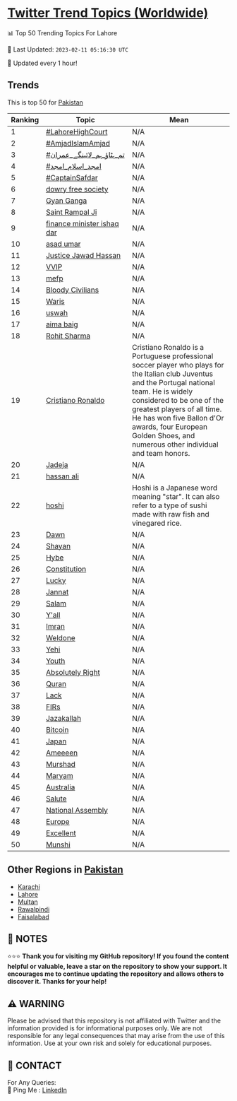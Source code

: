 [Twitter Trend Topics (Worldwide)](https://github.com/ErcinDedeoglu/Twitter-Trend-Topics)
==========


📊 Top 50 Trending Topics For Lahore

📆 Last Updated: `2023-02-11 05:16:30 UTC`

🔧 Updated every 1 hour!


## Trends

This is top 50 for [Pakistan](</Pakistan>)

| Ranking | Topic | Mean |
| ------- | ------------ | ------------ |
| 1 | [#LahoreHighCourt](http://twitter.com/search?q=%23LahoreHighCourt) | N/A |
| 2 | [#AmjadIslamAmjad](http://twitter.com/search?q=%23AmjadIslamAmjad) | N/A |
| 3 | [#تم_ہٹاؤ_ہم_لائینگے_عمران](http://twitter.com/search?q=%23%d8%aa%d9%85_%db%81%d9%b9%d8%a7%d8%a4_%db%81%d9%85_%d9%84%d8%a7%d8%a6%db%8c%d9%86%da%af%db%92_%d8%b9%d9%85%d8%b1%d8%a7%d9%86) | N/A |
| 4 | [#امجد_اسلام_امجد](http://twitter.com/search?q=%23%d8%a7%d9%85%d8%ac%d8%af_%d8%a7%d8%b3%d9%84%d8%a7%d9%85_%d8%a7%d9%85%d8%ac%d8%af) | N/A |
| 5 | [#CaptainSafdar](http://twitter.com/search?q=%23CaptainSafdar) | N/A |
| 6 | [dowry free society](http://twitter.com/search?q=dowry+free+society) | N/A |
| 7 | [Gyan Ganga](http://twitter.com/search?q=Gyan+Ganga) | N/A |
| 8 | [Saint Rampal Ji](http://twitter.com/search?q=Saint+Rampal+Ji) | N/A |
| 9 | [finance minister ishaq dar](http://twitter.com/search?q=finance+minister+ishaq+dar) | N/A |
| 10 | [asad umar](http://twitter.com/search?q=asad+umar) | N/A |
| 11 | [Justice Jawad Hassan](http://twitter.com/search?q=Justice+Jawad+Hassan) | N/A |
| 12 | [VVIP](http://twitter.com/search?q=VVIP) | N/A |
| 13 | [mefp](http://twitter.com/search?q=mefp) | N/A |
| 14 | [Bloody Civilians](http://twitter.com/search?q=Bloody+Civilians) | N/A |
| 15 | [Waris](http://twitter.com/search?q=Waris) | N/A |
| 16 | [uswah](http://twitter.com/search?q=uswah) | N/A |
| 17 | [aima baig](http://twitter.com/search?q=aima+baig) | N/A |
| 18 | [Rohit Sharma](http://twitter.com/search?q=Rohit+Sharma) | N/A |
| 19 | [Cristiano Ronaldo](http://twitter.com/search?q=Cristiano+Ronaldo) | Cristiano Ronaldo is a Portuguese professional soccer player who plays for the Italian club Juventus and the Portugal national team. He is widely considered to be one of the greatest players of all time. He has won five Ballon d'Or awards, four European Golden Shoes, and numerous other individual and team honors. |
| 20 | [Jadeja](http://twitter.com/search?q=Jadeja) | N/A |
| 21 | [hassan ali](http://twitter.com/search?q=hassan+ali) | N/A |
| 22 | [hoshi](http://twitter.com/search?q=hoshi) | Hoshi is a Japanese word meaning "star". It can also refer to a type of sushi made with raw fish and vinegared rice. |
| 23 | [Dawn](http://twitter.com/search?q=Dawn) | N/A |
| 24 | [Shayan](http://twitter.com/search?q=Shayan) | N/A |
| 25 | [Hybe](http://twitter.com/search?q=Hybe) | N/A |
| 26 | [Constitution](http://twitter.com/search?q=Constitution) | N/A |
| 27 | [Lucky](http://twitter.com/search?q=Lucky) | N/A |
| 28 | [Jannat](http://twitter.com/search?q=Jannat) | N/A |
| 29 | [Salam](http://twitter.com/search?q=Salam) | N/A |
| 30 | [Y'all](http://twitter.com/search?q=Y%27all) | N/A |
| 31 | [Imran](http://twitter.com/search?q=Imran) | N/A |
| 32 | [Weldone](http://twitter.com/search?q=Weldone) | N/A |
| 33 | [Yehi](http://twitter.com/search?q=Yehi) | N/A |
| 34 | [Youth](http://twitter.com/search?q=Youth) | N/A |
| 35 | [Absolutely Right](http://twitter.com/search?q=Absolutely+Right) | N/A |
| 36 | [Quran](http://twitter.com/search?q=Quran) | N/A |
| 37 | [Lack](http://twitter.com/search?q=Lack) | N/A |
| 38 | [FIRs](http://twitter.com/search?q=FIRs) | N/A |
| 39 | [Jazakallah](http://twitter.com/search?q=Jazakallah) | N/A |
| 40 | [Bitcoin](http://twitter.com/search?q=Bitcoin) | N/A |
| 41 | [Japan](http://twitter.com/search?q=Japan) | N/A |
| 42 | [Ameeeen](http://twitter.com/search?q=Ameeeen) | N/A |
| 43 | [Murshad](http://twitter.com/search?q=Murshad) | N/A |
| 44 | [Maryam](http://twitter.com/search?q=Maryam) | N/A |
| 45 | [Australia](http://twitter.com/search?q=Australia) | N/A |
| 46 | [Salute](http://twitter.com/search?q=Salute) | N/A |
| 47 | [National Assembly](http://twitter.com/search?q=National+Assembly) | N/A |
| 48 | [Europe](http://twitter.com/search?q=Europe) | N/A |
| 49 | [Excellent](http://twitter.com/search?q=Excellent) | N/A |
| 50 | [Munshi](http://twitter.com/search?q=Munshi) | N/A |



## Other Regions in [Pakistan](</Pakistan>)

* [Karachi](</Pakistan/Karachi.md>)
* [Lahore](</Pakistan/Lahore.md>)
* [Multan](</Pakistan/Multan.md>)
* [Rawalpindi](</Pakistan/Rawalpindi.md>)
* [Faisalabad](</Pakistan/Faisalabad.md>)



## 📝 NOTES

⭐⭐⭐ **Thank you for visiting my GitHub repository! If you found the content helpful or valuable, leave a star on the repository to show your support. It encourages me to continue updating the repository and allows others to discover it. Thanks for your help!**


## ⚠️ WARNING

Please be advised that this repository is not affiliated with Twitter and the information provided is for informational purposes only. We are not responsible for any legal consequences that may arise from the use of this information. Use at your own risk and solely for educational purposes.


## 📨 CONTACT

 For Any Queries:  
            🏓 Ping Me : [LinkedIn](https://www.linkedin.com/in/ercindedeoglu/)
